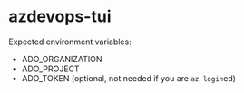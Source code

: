 # azdevops-tui

Expected environment variables:

- ADO_ORGANIZATION
- ADO_PROJECT
- ADO_TOKEN (optional, not needed if you are `az login`ed)

